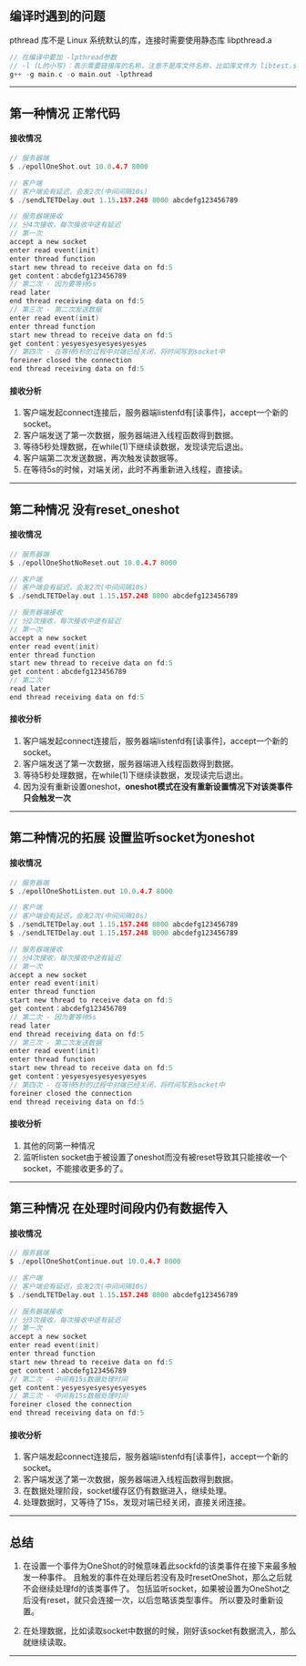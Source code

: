 ## 编译时遇到的问题
pthread 库不是 Linux 系统默认的库，连接时需要使用静态库 libpthread.a
~~~c
// 在编译中要加 -lpthread参数
// -l (L的小写)：表示需要链接库的名称，注意不是库文件名称，比如库文件为 libtest.so，那么库名称为test
g++ -g main.c -o main.out -lpthread
~~~
- - -

## 第一种情况 正常代码
#### 接收情况
~~~c
// 服务器端
$ ./epollOneShot.out 10.0.4.7 8000

// 客户端
// 客户端会有延迟，会发2次(中间间隔10s)
$ ./sendLTETDelay.out 1.15.157.248 8000 abcdefg123456789

// 服务器端接收
// 分4次接收，每次接收中途有延迟
// 第一次
accept a new socket
enter read event(init)
enter thread function
start new thread to receive data on fd:5
get content：abcdefg123456789
// 第二次 - 因为要等待5s
read later
end thread receiving data on fd:5
// 第三次 - 第二次发送数据
enter read event(init)
enter thread function
start new thread to receive data on fd:5
get content：yesyesyesyesyesyesyes
// 第四次 - 在等待5秒的过程中对端已经关闭，将时间写到socket中
foreiner closed the connection
end thread receiving data on fd:5
~~~
#### 接收分析
1. 客户端发起connect连接后，服务器端listenfd有[读事件]，accept一个新的socket。
2. 客户端发送了第一次数据，服务器端进入线程函数得到数据。
3. 等待5秒处理数据，在while(1)下继续读数据，发现读完后退出。
4. 客户端第二次发送数据，再次触发读数据等。
5. 在等待5s的时候，对端关闭，此时不再重新进入线程，直接读。
- - -

## 第二种情况 没有reset_oneshot
#### 接收情况
~~~c
// 服务器端
$ ./epollOneShotNoReset.out 10.0.4.7 8000

// 客户端
// 客户端会有延迟，会发2次(中间间隔10s)
$ ./sendLTETDelay.out 1.15.157.248 8000 abcdefg123456789

// 服务器端接收
// 分2次接收，每次接收中途有延迟
// 第一次
accept a new socket
enter read event(init)
enter thread function
start new thread to receive data on fd:5
get content：abcdefg123456789
// 第二次
read later
end thread receiving data on fd:5
~~~
#### 接收分析
1. 客户端发起connect连接后，服务器端listenfd有[读事件]，accept一个新的socket。
2. 客户端发送了第一次数据，服务器端进入线程函数得到数据。
3. 等待5秒处理数据，在while(1)下继续读数据，发现读完后退出。
4. 因为没有重新设置oneshot，**oneshot模式在没有重新设置情况下对该类事件只会触发一次**
- - -

## 第二种情况的拓展 设置监听socket为oneshot
#### 接收情况
~~~c
// 服务器端
$ ./epollOneShotListen.out 10.0.4.7 8000

// 客户端
// 客户端会有延迟，会发2次(中间间隔10s)
$ ./sendLTETDelay.out 1.15.157.248 8000 abcdefg123456789
$ ./sendLTETDelay.out 1.15.157.248 8000 abcdefg123456789

// 服务器端接收
// 分4次接收，每次接收中途有延迟
// 第一次
accept a new socket
enter read event(init)
enter thread function
start new thread to receive data on fd:5
get content：abcdefg123456789
// 第二次 - 因为要等待5s
read later
end thread receiving data on fd:5
// 第三次 - 第二次发送数据
enter read event(init)
enter thread function
start new thread to receive data on fd:5
get content：yesyesyesyesyesyesyes
// 第四次 - 在等待5秒的过程中对端已经关闭，将时间写到socket中
foreiner closed the connection
end thread receiving data on fd:5
~~~
#### 接收分析
1. 其他的同第一种情况
2. 监听listen socket由于被设置了oneshot而没有被reset导致其只能接收一个socket，不能接收更多的了。
- - -

## 第三种情况 在处理时间段内仍有数据传入
#### 接收情况
~~~c
// 服务器端
$ ./epollOneShotContinue.out 10.0.4.7 8000

// 客户端
// 客户端会有延迟，会发2次(中间间隔10s)
$ ./sendLTETDelay.out 1.15.157.248 8000 abcdefg123456789

// 服务器端接收
// 分3次接收，每次接收中途有延迟
// 第一次
accept a new socket
enter read event(init)
enter thread function
start new thread to receive data on fd:5
get content：abcdefg123456789
// 第二次 - 中间有15s数据处理时间
get content：yesyesyesyesyesyesyes
// 第三次 - 中间有15s数据处理时间
foreiner closed the connection
end thread receiving data on fd:5
~~~
#### 接收分析
1. 客户端发起connect连接后，服务器端listenfd有[读事件]，accept一个新的socket。
2. 客户端发送了第一次数据，服务器端进入线程函数得到数据。
3. 在数据处理阶段，socket缓存区仍有数据进入，继续处理。
4. 处理数据时，又等待了15s，发现对端已经关闭，直接关闭连接。
- - -

## 总结
1. 在设置一个事件为OneShot的时候意味着此sockfd的该类事件在接下来最多触发一种事件。
且触发的事件在处理后若没有及时resetOneShot，那么之后就不会继续处理fd的该类事件了。
包括监听socket，如果被设置为OneShot之后没有reset，就只会连接一次，以后忽略该类型事件。
所以要及时重新设置。

2. 在处理数据，比如读取socket中数据的时候，刚好该socket有数据流入，那么就继续读取。
- - -




